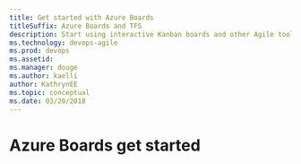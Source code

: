 ```yaml
---
title: Get started with Azure Boards
titleSuffix: Azure Boards and TFS
description: Start using interactive Kanban boards and other Agile tools using Azure Boards
ms.technology: devops-agile
ms.prod: devops
ms.assetid: 
ms.manager: douge
ms.author: kaelli
author: KathrynEE
ms.topic: conceptual
ms.date: 03/20/2018
---
```


# Azure Boards get started

 



